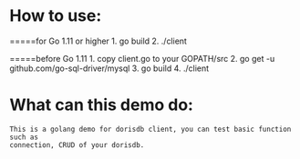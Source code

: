 <!--
Copyright (c) 2020 Beijing Dingshi Zongheng Technology Co., Ltd. All rights reserved.

Licensed to the Apache Software Foundation (ASF) under one
or more contributor license agreements.  See the NOTICE file
distributed with this work for additional information
regarding copyright ownership.  The ASF licenses this file
to you under the Apache License, Version 2.0 (the
"License"); you may not use this file except in compliance
with the License.  You may obtain a copy of the License at

  http://www.apache.org/licenses/LICENSE-2.0

Unless required by applicable law or agreed to in writing,
software distributed under the License is distributed on an
"AS IS" BASIS, WITHOUT WARRANTIES OR CONDITIONS OF ANY
KIND, either express or implied.  See the License for the
specific language governing permissions and limitations
under the License.
-->


# How to use:
=====for Go 1.11 or higher
	1. go build
	2. ./client

=====before Go 1.11
	1. copy client.go to your GOPATH/src
	2. go get -u github.com/go-sql-driver/mysql
	3. go build
	4. ./client

# What can this demo do:
	This is a golang demo for dorisdb client, you can test basic function such as
	connection, CRUD of your dorisdb.

